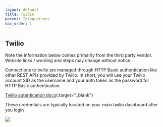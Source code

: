 ```yaml
---
layout: default
title: Twilio
parent: Integrations
nav_order: 1
---
```


## Twilio

Note the information below comes primarily from the third party vendor. Website links / wording and steps may change without notice. 

Connections to twilio are managed through HTTP Basic authentication like other REST APIs provided by Twilio. In short, you will use your Twilio account SID as the username and your auth token as the password for HTTP Basic authentication.

[Twilio autentication docs](https://www.twilio.com/docs/iam/credentials/api#authentication){:target="_blank"}

These credentials are typically located on your main twilio dashboard after you login

![](../../../assets/integrations/twilio-dashboard.png)